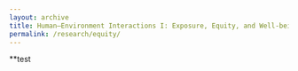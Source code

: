 ```yaml
---
layout: archive
title: Human–Environment Interactions I: Exposure, Equity, and Well-being
permalink: /research/equity/
---
```


**test
